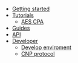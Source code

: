 - [Getting started](getting_started.md)
- [Tutorials](tutorials/README.md)
  - [AES CPA](tutorials/aes_cpa.md)
- [Guides](guides.md)
- [API]()
- [Developer]()
  - [Develop enviroment](developer/environment_preparation.md)
  - [CNP protocol](developer/cnp_protocol_support.md)